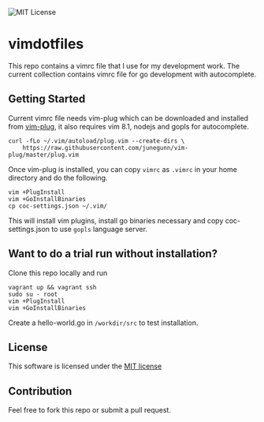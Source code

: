 ![MIT License](https://img.shields.io/github/license/milindacharya/subneter.svg)

# vimdotfiles

This repo contains a vimrc file that I use for my development work. The current collection contains vimrc file for go development with autocomplete.

## Getting Started
Current vimrc file needs vim-plug which can be downloaded and installed from [vim-plug](https://github.com/junegunn/vim-plug), it also requires vim 8.1, nodejs and gopls for autocomplete.
```
curl -fLo ~/.vim/autoload/plug.vim --create-dirs \
    https://raw.githubusercontent.com/junegunn/vim-plug/master/plug.vim
```
Once vim-plug is installed, you can copy `vimrc` as `.vimrc` in your home directory and do the following.
```
vim +PlugInstall 
vim +GoInstallBinaries
cp coc-settings.json ~/.vim/
```
This will install vim plugins, install go binaries necessary and copy coc-settings.json to use `gopls` language server.

## Want to do a trial run without installation?
Clone this repo locally and run 
```
vagrant up && vagrant ssh
sudo su - root
vim +PlugInstall 
vim +GoInstallBinaries
```
Create a hello-world.go in `/workdir/src` to test installation.

## License
This software is licensed under the [MIT license](LICENSE.md)

## Contribution
Feel free to fork this repo or submit a pull request. 
